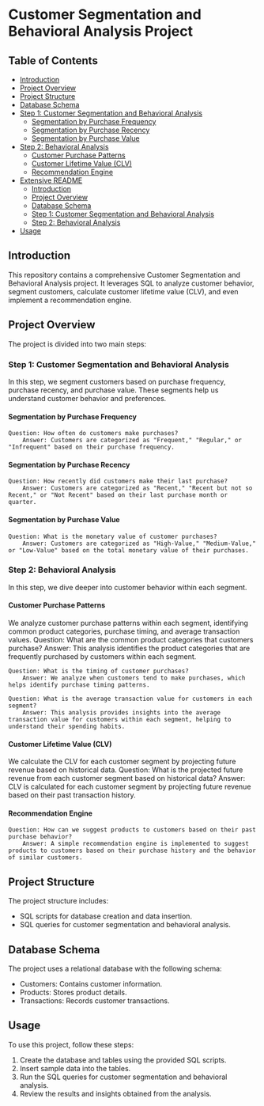 # Customer Segmentation and Behavioral Analysis Project

## Table of Contents

- [Introduction](#introduction)
- [Project Overview](#project-overview)
- [Project Structure](#project-structure)
- [Database Schema](#database-schema)
- [Step 1: Customer Segmentation and Behavioral Analysis](#step-1-customer-segmentation-and-behavioral-analysis)
  - [Segmentation by Purchase Frequency](#segmentation-by-purchase-frequency)
  - [Segmentation by Purchase Recency](#segmentation-by-purchase-recency)
  - [Segmentation by Purchase Value](#segmentation-by-purchase-value)
- [Step 2: Behavioral Analysis](#step-2-behavioral-analysis)
  - [Customer Purchase Patterns](#customer-purchase-patterns)
  - [Customer Lifetime Value (CLV)](#customer-lifetime-value-clv)
  - [Recommendation Engine](#recommendation-engine)
- [Extensive README](#extensive-readme)
  - [Introduction](#introduction)
  - [Project Overview](#project-overview)
  - [Database Schema](#database-schema)
  - [Step 1: Customer Segmentation and Behavioral Analysis](#step-1-customer-segmentation-and-behavioral-analysis)
  - [Step 2: Behavioral Analysis](#step-2-behavioral-analysis)
- [Usage](#usage)


## Introduction

This repository contains a comprehensive Customer Segmentation and Behavioral Analysis project. It leverages SQL to analyze customer behavior, segment customers, calculate customer lifetime value (CLV), and even implement a recommendation engine.

## Project Overview

The project is divided into two main steps:

### Step 1: Customer Segmentation and Behavioral Analysis

In this step, we segment customers based on purchase frequency, purchase recency, and purchase value. These segments help us understand customer behavior and preferences.

#### Segmentation by Purchase Frequency

    Question: How often do customers make purchases?
        Answer: Customers are categorized as "Frequent," "Regular," or "Infrequent" based on their purchase frequency.

#### Segmentation by Purchase Recency

    Question: How recently did customers make their last purchase?
        Answer: Customers are categorized as "Recent," "Recent but not so Recent," or "Not Recent" based on their last purchase month or quarter.

#### Segmentation by Purchase Value

    Question: What is the monetary value of customer purchases?
        Answer: Customers are categorized as "High-Value," "Medium-Value," or "Low-Value" based on the total monetary value of their purchases.

### Step 2: Behavioral Analysis

In this step, we dive deeper into customer behavior within each segment.

#### Customer Purchase Patterns

We analyze customer purchase patterns within each segment, identifying common product categories, purchase timing, and average transaction values.
    Question: What are the common product categories that customers purchase?
        Answer: This analysis identifies the product categories that are frequently purchased by customers within each segment.

    Question: What is the timing of customer purchases?
        Answer: We analyze when customers tend to make purchases, which helps identify purchase timing patterns.

    Question: What is the average transaction value for customers in each segment?
        Answer: This analysis provides insights into the average transaction value for customers within each segment, helping to understand their spending habits.

#### Customer Lifetime Value (CLV)

We calculate the CLV for each customer segment by projecting future revenue based on historical data.
    Question: What is the projected future revenue from each customer segment based on historical data?
        Answer: CLV is calculated for each customer segment by projecting future revenue based on their past transaction history.

#### Recommendation Engine

    Question: How can we suggest products to customers based on their past purchase behavior?
        Answer: A simple recommendation engine is implemented to suggest products to customers based on their purchase history and the behavior of similar customers.

## Project Structure

The project structure includes:

- SQL scripts for database creation and data insertion.
- SQL queries for customer segmentation and behavioral analysis.

## Database Schema

The project uses a relational database with the following schema:

- Customers: Contains customer information.
- Products: Stores product details.
- Transactions: Records customer transactions.

## Usage

To use this project, follow these steps:

1. Create the database and tables using the provided SQL scripts.
2. Insert sample data into the tables.
3. Run the SQL queries for customer segmentation and behavioral analysis.
4. Review the results and insights obtained from the analysis.
